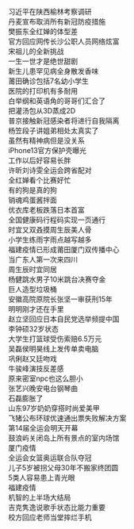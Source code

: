 习近平在陕西榆林考察调研  
丹麦宣布取消所有新冠防疫措施  
樊振东全红婵的体型差  
官方回应网传长沙公职人员网络炫富  
宋祖儿的全新挑战  
一生一世才是绝世甜剧  
新生儿患罕见病全身散发香味  
莆田确诊包括7名幼小学生  
医院的打印机有多耐用  
白举纲和英语角的哥哥们汇合了  
把灌汤包从3D蒸成2D  
普京接触新冠感染者将进行自我隔离  
杨笠段子讲姐弟相处太真实了  
虽然有精神病但是没关系  
iPhone13官方保护壳曝光  
工作以后好容易长胖  
许昕刘诗雯全运会跨省配对  
全红婵看个比赛好忙  
有的狗是真的狗  
销魂鸡蛋酱拌面  
优衣库老板跌落日本首富  
全国健康码行程码实现一页通行  
时宜又双叒摸周生辰美人骨  
小学生练雨字雨点越写越多  
福建疫情已形成莆田厦门双传播中心  
当广东人第一次来四川  
周生辰时宜同居  
杨健跳水男子10米跳台决赛夺金  
巨人造型垃圾桶  
安徽高院原院长张坚一审获刑15年  
明明刚才还在手里  
赵立坚回应日本自民党选举频提中国  
李钟硕32岁状态  
大学生打篮球受伤索赔6.5万元  
吴磊侯明昊线上发传单卖电脑  
巩俐赵又廷吻戏  
牛骏峰演技反差感  
原来密室npc也这么胆小  
张艺兴晚安电台钢琴曲  
石磊膨胀了  
山东97岁奶奶穿搭时尚爱美甲  
飞猪公布环球优速通出票失败解决方案  
第14届全运会明天开幕  
鼓浪屿关闭岛上所有景点的室内场馆  
厦门疫情  
全运会女篮奥运联合队夺冠  
儿子5岁被拐父母30年不搬家终团圆  
5类人容易患上青光眼  
福建疫情  
机智的上半场大结局  
吉克隽逸说歌手状态比能力重要  
校方回应老师当堂摔烂手机  
